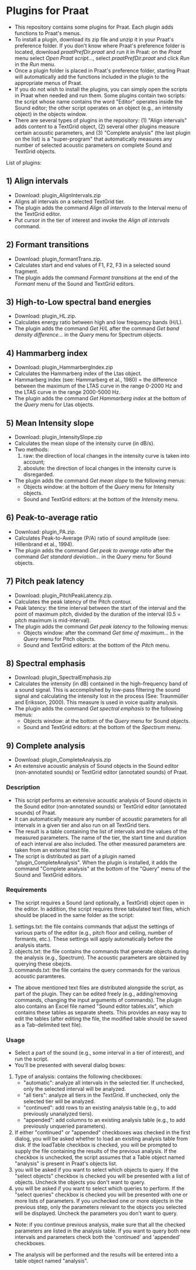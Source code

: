 # Plugins for Praat

* This repository contains some plugins for Praat. Each plugin adds functions to Praat's menus.
* To install a plugin, download its zip file and unzip it in your Praat's preference folder. If you don't know where Praat's preference folder is located, download *praatPrefDir.praat* and run it in Praat: on the *Praat* menu select *Open Praat script...*, select *praatPrefDir.praat* and click *Run* in the *Run* menu.
* Once a plugin folder is placed in Praat's preference folder, starting Praat will automatically add the functions included in the plugin to the appropriate menus of Praat.
* If you do not wish to install the plugins, you can simply open the scripts in Praat when needed and run them. Some plugins contain two scripts: the script whose name contains the word "Editor" operates inside the Sound editor; the other script operates on an object (e.g., an intensity object) in the objects window.
* There are several types of plugins in the repository: (1) "Align intervals" adds content to a TextGrid object, (2) several other plugins measure certain acoustic parameters, and (3) "Complete analysis" (the last plugin on the list) is a "super-program" that automatically measures any number of selected acoustic parameters on complete Sound and TextGrid objects.

List of plugins:
## 1) Align intervals
* Download: plugin_AlignIntervals.zip
* Aligns all intervals on a selected TextGrid tier.
* The plugin adds the command *Align all intervals* to the Interval menu of the TextGrid editor.
* Put cursor in the tier of interest and invoke the *Align all intervals* command. 

## 2) Formant transitions
* Download: plugin_formantTrans.zip.
* Calculates start and end values of F1, F2, F3 in a selected sound fragment.
* The plugin adds the command *Formant transitions* at the end of the *Formant* menu of the Sound and TextGrid editors.

## 3) High-to-Low spectral band energies
* Download: plugin_HL.zip.
* Calculates energy ratio between high and low frequency bands (H/L).
* The plugin adds the command *Get H/L* after the command *Get band density difference...* in the *Query* menu for Spectrum objects.

## 4) Hammarberg index
* Download: plugin_HammarbergIndex.zip
* Calculates the Hammarberg index of the Ltas object.
* Hammarberg index (see: Hammarberg et al., 1980) = the difference between the maximum of the LTAS curve in the range 0-2000 Hz and the LTAS curve in the range 2000-5000 Hz.
* The plugin adds the command *Get Hammarberg index* at the bottom of the *Query* menu for Ltas objects.

## 5) Mean Intensity slope
* Download: plugin_IntensitySlope.zip
* Calculates the mean slope of the intensity curve (in dB/s).
* Two methods: 
    1. raw: the direction of local changes in the intensity curve is taken into account; 
    2. aboslute: the direction of local changes in the intensity curve is disregarded.
* The plugin adds the command *Get mean slope* to the following menus: 
   * Objects window: at the bottom of the *Query* menu for Intensity objects.
   * Sound and TextGrid editors: at the bottom of the *Intensity* menu.

## 6) Peak-to-average ratio
* Download: plugin_PA.zip.
* Calculates Peak-to-Average (P/A) ratio of sound amplitude (see: Hillenbrand et al., 1994).
* The plugin adds the command *Get peak to average ratio* after the command *Get standard deviation...* in the *Query* menu for Sound objects.

## 7) Pitch peak latency
* Download: plugin_PitchPeakLatency.zip.
* Calculates the peak latency of the Pitch contour. 
* Peak latency: the time interval between the start of the interval and the point of maximum pitch, divided by the duration of the interval (0.5 = pitch maximum is mid-interval).
* The plugin adds the command *Get peak latency* to the following menus: 
    * Objects window: after the command *Get time of maximum...* in the *Query* menu for Pitch objects.
    * Sound and TextGrid editors: at the bottom of the *Pitch* menu.

## 8) Spectral emphasis 
* Download: plugin_SpectralEmphasis.zip
* Calculates the intensity (in dB) contained in the high-frequency band of a sound signal. This is accomplished by low-pass filtering the sound signal and calculating the intensity lost in the process (See: Traunmüller and Eriksson, 2000). This measure is used in voice quality analysis.
* The plugin adds the command *Get spectral emphasis* to the following menus: 
    * Objects window: at the bottom of the *Query* menu for Sound objects.
    * Sound and TextGrid editors: at the bottom of the *Spectrum* menu.

## 9) Complete analysis
* Download: plugin_CompleteAnalysis.zip
* An extensive acoustic analysis of Sound objects in the Sound editor (non-annotated sounds) or TextGrid editor (annotated sounds) of Praat.

### Description
* This script performs an extensive acoustic analysis of Sound objects in the Sound editor (non-annotated sounds) or TextGrid editor (annotated sounds) of Praat.
* It can automatically measure any number of acoustic parameters for all intervals in a given tier and also run on all TextGrid tiers.
* The result is a table containing the list of intervals and the values of the measured parameters. The name of the tier, the start time and duration of each interval are also included. The other measured parameters are taken from an external text file.
* The script is distributed as part of a plugin named "plugin_CompleteAnalysis". When the plugin is installed, it adds the command "Complete analysis" at the bottom of the "Query" menu of the Sound and TextGrid editors.

### Requirements
* The script requires a Sound (and optionally, a TextGrid) object open in the editor. In addition, the script requires three tabulated text files, which should be placed in the same folder as the script:
1. settings.txt: the file contains commands that adjust the settings of various parts of the editor (e.g., pitch floor and ceiling, number of formants, etc.). These settings will apply automatically before the analysis starts.
2. objects.txt: the file contains the commands that generate objects during the analysis (e.g., Spectrum). The acoustic parameters are obtained by querying these obejcts.
3. commands.txt: the file contains the query commands for the various acoustic paramteres.
* The above mentioned text files are distributed alongside the script, as part of the plugin. They can be edited freely (e.g., adding/removing commands, changing the input arguments of commands). The plugin also contains an Excel file named "Sound editor tables.xls", which contains these tables as separate sheets. This provides an easy way to edit the tables (after editing the file, the modified table should be saved as a Tab-delimited text file).

### Usage
* Select a part of the sound (e.g., some interval in a tier of interest), and run the script.
* You'll be presented with several dialog boxes:
1. Type of analysis: contains the following checkboxes:
   - "automatic": analyze all intervals in the selected tier. If unchecked, only the selected interval will be analyzed.
   - "all tiers": analyze all tiers in the TextGrid. If unchecked, only the selected tier will be analyzed.
	- "continued": add rows to an existing analysis table (e.g., to add previously unanalyzed tiers).
	- "appended": add columns to an existing analysis table (e.g., to add previously unqueried parameters).
2. If either "continued" or "appended" checkboxes was checked in the first dialog, you will be asked whether to load an existing analysis table from disk. If the loadTable checkbox is checked, you will be prompted to supply the file containing the results of the previous analysis. If the checkbox is unchecked, the script assumes that a Table object named "analysis" is present in Praat's objects list.
3. you will be asked if you want to select which objects to query. If the "select objects" checkbox is checked you will be presented with a list of objects. Uncheck the objects you don't want to query.
4. you will be asked if you want to select which queries to perform. If the "select queries" checkbox is checked you will be presented with one or more lists of parameters. If you unchecked one or more objects in the previous step, only the parameters relevant to the objects you selected will be displayed. Uncheck the parameters you don't want to query.

* Note: if you continue previous analysis, make sure that all the checked parameters are listed in the analysis table. If you want to query both new intervals and parameters check both the 'continued' and 'appended' checkboxes.

* The analysis will be performed and the results will be entered into a table object named "analysis".
